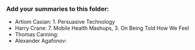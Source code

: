 ### Add your summaries to this folder: <br>
  - Artiom Casian: 1. Persuasive Technology <br>
  - Harry Crane: 7. Mobile Health Mashups, 3. On Being Told How We Feel <br>
  - Thomas Canning: <br>
  - Alexander Agafonov: <br>

